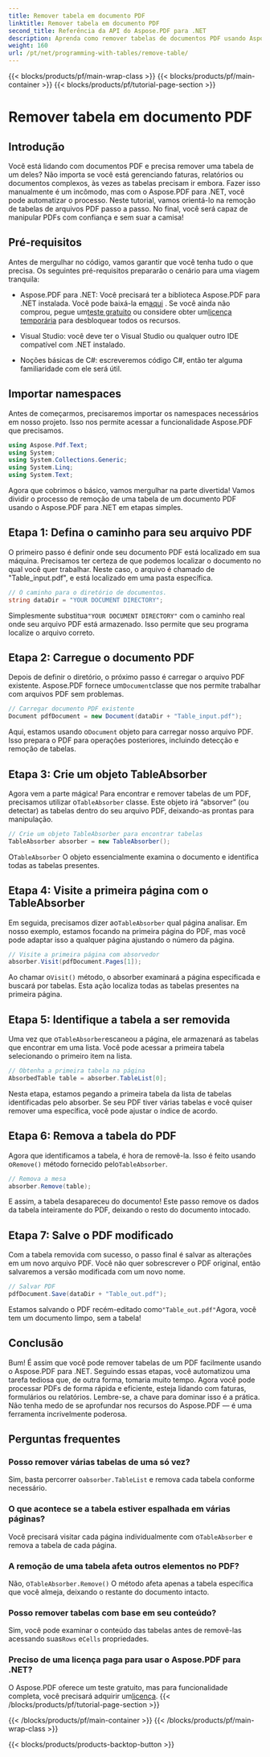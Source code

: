 ```yaml
---
title: Remover tabela em documento PDF
linktitle: Remover tabela em documento PDF
second_title: Referência da API do Aspose.PDF para .NET
description: Aprenda como remover tabelas de documentos PDF usando Aspose.PDF para .NET com um guia passo a passo. Simplifique a manipulação de PDF com este tutorial fácil.
weight: 160
url: /pt/net/programming-with-tables/remove-table/
---
```


{{< blocks/products/pf/main-wrap-class >}}
{{< blocks/products/pf/main-container >}}
{{< blocks/products/pf/tutorial-page-section >}}

# Remover tabela em documento PDF

## Introdução

Você está lidando com documentos PDF e precisa remover uma tabela de um deles? Não importa se você está gerenciando faturas, relatórios ou documentos complexos, às vezes as tabelas precisam ir embora. Fazer isso manualmente é um incômodo, mas com o Aspose.PDF para .NET, você pode automatizar o processo. Neste tutorial, vamos orientá-lo na remoção de tabelas de arquivos PDF passo a passo. No final, você será capaz de manipular PDFs com confiança e sem suar a camisa!

## Pré-requisitos

Antes de mergulhar no código, vamos garantir que você tenha tudo o que precisa. Os seguintes pré-requisitos prepararão o cenário para uma viagem tranquila:

-  Aspose.PDF para .NET: Você precisará ter a biblioteca Aspose.PDF para .NET instalada. Você pode baixá-la em[aqui](https://releases.aspose.com/pdf/net/) . Se você ainda não comprou, pegue um[teste gratuito](https://releases.aspose.com/) ou considere obter um[licença temporária](https://purchase.aspose.com/temporary-license/) para desbloquear todos os recursos.
  
- Visual Studio: você deve ter o Visual Studio ou qualquer outro IDE compatível com .NET instalado.
  
- Noções básicas de C#: escreveremos código C#, então ter alguma familiaridade com ele será útil.

## Importar namespaces

Antes de começarmos, precisaremos importar os namespaces necessários em nosso projeto. Isso nos permite acessar a funcionalidade Aspose.PDF que precisamos.

```csharp
using Aspose.Pdf.Text;
using System;
using System.Collections.Generic;
using System.Linq;
using System.Text;
```

Agora que cobrimos o básico, vamos mergulhar na parte divertida! Vamos dividir o processo de remoção de uma tabela de um documento PDF usando o Aspose.PDF para .NET em etapas simples.

## Etapa 1: Defina o caminho para seu arquivo PDF

O primeiro passo é definir onde seu documento PDF está localizado em sua máquina. Precisamos ter certeza de que podemos localizar o documento no qual você quer trabalhar. Neste caso, o arquivo é chamado de "Table_input.pdf", e está localizado em uma pasta específica.

```csharp
// O caminho para o diretório de documentos.
string dataDir = "YOUR DOCUMENT DIRECTORY";
```

 Simplesmente substitua`"YOUR DOCUMENT DIRECTORY"` com o caminho real onde seu arquivo PDF está armazenado. Isso permite que seu programa localize o arquivo correto.

## Etapa 2: Carregue o documento PDF

 Depois de definir o diretório, o próximo passo é carregar o arquivo PDF existente. Aspose.PDF fornece um`Document`classe que nos permite trabalhar com arquivos PDF sem problemas.

```csharp
// Carregar documento PDF existente
Document pdfDocument = new Document(dataDir + "Table_input.pdf");
```

 Aqui, estamos usando o`Document` objeto para carregar nosso arquivo PDF. Isso prepara o PDF para operações posteriores, incluindo detecção e remoção de tabelas.

## Etapa 3: Crie um objeto TableAbsorber

 Agora vem a parte mágica! Para encontrar e remover tabelas de um PDF, precisamos utilizar o`TableAbsorber` classe. Este objeto irá “absorver” (ou detectar) as tabelas dentro do seu arquivo PDF, deixando-as prontas para manipulação.

```csharp
// Crie um objeto TableAbsorber para encontrar tabelas
TableAbsorber absorber = new TableAbsorber();
```

 O`TableAbsorber` O objeto essencialmente examina o documento e identifica todas as tabelas presentes.

## Etapa 4: Visite a primeira página com o TableAbsorber

 Em seguida, precisamos dizer ao`TableAbsorber` qual página analisar. Em nosso exemplo, estamos focando na primeira página do PDF, mas você pode adaptar isso a qualquer página ajustando o número da página.

```csharp
// Visite a primeira página com absorvedor
absorber.Visit(pdfDocument.Pages[1]);
```

 Ao chamar o`Visit()` método, o absorber examinará a página especificada e buscará por tabelas. Esta ação localiza todas as tabelas presentes na primeira página.

## Etapa 5: Identifique a tabela a ser removida

 Uma vez que o`TableAbsorber`escaneou a página, ele armazenará as tabelas que encontrar em uma lista. Você pode acessar a primeira tabela selecionando o primeiro item na lista.

```csharp
// Obtenha a primeira tabela na página
AbsorbedTable table = absorber.TableList[0];
```

Nesta etapa, estamos pegando a primeira tabela da lista de tabelas identificadas pelo absorber. Se seu PDF tiver várias tabelas e você quiser remover uma específica, você pode ajustar o índice de acordo.

## Etapa 6: Remova a tabela do PDF

 Agora que identificamos a tabela, é hora de removê-la. Isso é feito usando o`Remove()` método fornecido pelo`TableAbsorber`.

```csharp
// Remova a mesa
absorber.Remove(table);
```

E assim, a tabela desapareceu do documento! Este passo remove os dados da tabela inteiramente do PDF, deixando o resto do documento intocado.

## Etapa 7: Salve o PDF modificado

Com a tabela removida com sucesso, o passo final é salvar as alterações em um novo arquivo PDF. Você não quer sobrescrever o PDF original, então salvaremos a versão modificada com um novo nome.

```csharp
// Salvar PDF
pdfDocument.Save(dataDir + "Table_out.pdf");
```

 Estamos salvando o PDF recém-editado como`"Table_out.pdf"`Agora, você tem um documento limpo, sem a tabela!

## Conclusão

Bum! É assim que você pode remover tabelas de um PDF facilmente usando o Aspose.PDF para .NET. Seguindo essas etapas, você automatizou uma tarefa tediosa que, de outra forma, tomaria muito tempo. Agora você pode processar PDFs de forma rápida e eficiente, esteja lidando com faturas, formulários ou relatórios. Lembre-se, a chave para dominar isso é a prática. Não tenha medo de se aprofundar nos recursos do Aspose.PDF — é uma ferramenta incrivelmente poderosa.

## Perguntas frequentes

### Posso remover várias tabelas de uma só vez?  
 Sim, basta percorrer o`absorber.TableList` e remova cada tabela conforme necessário.

### O que acontece se a tabela estiver espalhada em várias páginas?  
 Você precisará visitar cada página individualmente com o`TableAbsorber` e remova a tabela de cada página.

### A remoção de uma tabela afeta outros elementos no PDF?  
 Não, o`TableAbsorber.Remove()` O método afeta apenas a tabela específica que você almeja, deixando o restante do documento intacto.

### Posso remover tabelas com base em seu conteúdo?  
 Sim, você pode examinar o conteúdo das tabelas antes de removê-las acessando suas`Rows` e`Cells` propriedades.

### Preciso de uma licença paga para usar o Aspose.PDF para .NET?  
 O Aspose.PDF oferece um teste gratuito, mas para funcionalidade completa, você precisará adquirir um[licença](https://purchase.aspose.com/buy).
{{< /blocks/products/pf/tutorial-page-section >}}

{{< /blocks/products/pf/main-container >}}
{{< /blocks/products/pf/main-wrap-class >}}

{{< blocks/products/products-backtop-button >}}
